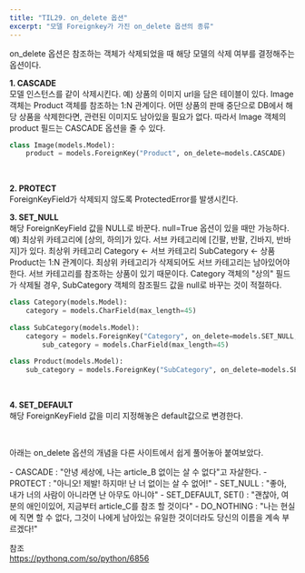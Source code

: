 ```yaml
---
title: "TIL29. on_delete 옵션"
excerpt: "모델 Foreignkey가 가진 on_delete 옵션의 종류"
---
```


on_delete 옵션은 참조하는 객체가 삭제되었을 때 해당 모델의 삭제 여부를 결정해주는 옵션이다.

**1. CASCADE** <br>
모델 인스턴스를 같이 삭제시킨다.
예) 상품의 이미지 url을 담은 테이블이 있다. 
Image 객체는 Product 객체를 참조하는 1:N 관계이다. 어떤 상품의 판매 중단으로 DB에서 해당 상품을 삭제한다면, 관련된 이미지도 남아있을 필요가 없다. 따라서 Image 객체의 product 필드는 CASCADE 옵션을 줄 수 있다.

```python
class Image(models.Model):
	product = models.ForeignKey("Product", on_delete=models.CASCADE)
```
<br>

**2. PROTECT** <br>
ForeignKeyField가 삭제되지 않도록 ProtectedError를 발생시킨다.
<br>

**3. SET_NULL** <br>
해당 ForeignKeyField 값을 NULL로 바꾼다. null=True 옵션이 있을 때만 가능하다. 
예) 최상위 카테고리에 [상의, 하의]가 있다. 서브 카테고리에 [긴팔, 반팔, 긴바지, 반바지]가 있다. 최상위 카테고리 Category <- 서브 카테고리 SubCategory <- 상품 Product는 1:N 관계이다. 최상위 카테고리가 삭제되어도 서브 카테고리는 남아있어야 한다. 서브 카테고리를 참조하는 상품이 있기 때문이다. Category 객체의 "상의" 필드가 삭제될 경우, SubCategory 객체의 참조필드 값을 null로 바꾸는 것이 적절하다. 
<br>
```python
class Category(models.Model):
	category = models.CharField(max_length=45)
    
class SubCategory(models.Model):
	category = models.ForeignKey("Category", on_delete=models.SET_NULL, null=True)
    	sub_category = models.CharField(max_length=45)
        
class Product(models.Model):
	sub_category = models.ForeignKey("SubCategory", on_delete=models.SET_NULL, null=True)
```
<br>

**4. SET_DEFAULT** <br>
해당 ForeignKeyField 값을 미리 지정해놓은 default값으로 변경한다.

<br>

아래는 on_delete 옵션의 개념을 다른 사이트에서 쉽게 풀어놓아 붙여보았다.

<p>
- CASCADE : "안녕 세상에, 나는 article_B 없이는 살 수 없다"고 자살한다.
- PROTECT : "아니오! 제발! 하지마! 난 너 없이는 살 수 없어!"  
- SET_NULL : "좋아, 내가 너의 사람이 아니라면 난 아무도 아니야" 
- SET_DEFAULT, SET() : "괜찮아, 여분의 애인이있어, 지금부터 article_C를 참조 할 것이다" 
- DO_NOTHING : "나는 현실에 직면 할 수 없다, 그것이 나에게 남아있는 유일한 것이더라도 당신의 이름을 계속 부르겠다!"
</p>	

참조 <br>
https://pythonq.com/so/python/6856

